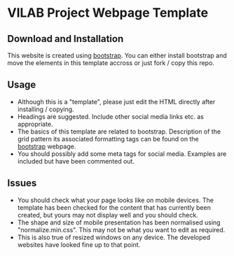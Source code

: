 # VILAB Project Webpage Template

## Download and Installation

This website is created using [bootstrap](http://getbootstrap.com).  You can either install bootstrap and
move the elements in this template accross or just fork / copy this repo.

## Usage

* Although this is a "template", please just edit the HTML directly after
  installing / copying.
* Headings are suggested.  Include other social media links etc. as appropriate.
* The basics of this template are related to bootstrap.  Description of the grid pattern its
  associated formatting tags can be found on the
[bootstrap](http://getbootstrap.com) webpage.
* You should possibly add some meta tags for social media.  Examples are
  included but have been commented out.

## Issues

* You should check what your page looks like on mobile devices.  The template
  has been checked for the content that has currently been created, but yours
may not display well and you should check.
* The shape and size of mobile presentation has been normalised using "normalize.min.css".  This may not be what you want to edit as required.
* This is also true of resized windows on any device.  The developed websites
  have looked fine up to that point.

